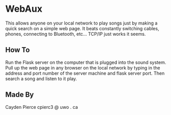 # WebAux

This allows anyone on your local network to play songs just by making a quick search on a simple web page. It beats constantly switching cables, phones, connecting to Bluetooth, etc... TCP/IP just works it seems. 

## How To  

Run the Flask server on the computer that is plugged into the sound system. Pull up the web page in any browser on the local network by typing in the address and port number of the server machine and flask server port. Then search a song and listen to it play.

## Made By  
Cayden Pierce
cpierc3 @ uwo . ca


